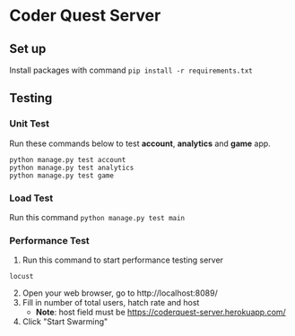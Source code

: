 # Coder Quest Server

## Set up
Install packages with command `pip install -r requirements.txt`

## Testing

### Unit Test
Run these commands below to test **account**, **analytics** and **game** app.
```
python manage.py test account
python manage.py test analytics
python manage.py test game
```

### Load Test
Run this command `python manage.py test main`

### Performance Test
1. Run this command to start performance testing server
```
locust
```
2. Open your web browser, go to http://localhost:8089/
3. Fill in number of total users, hatch rate and host
     - **Note**: host field must be https://coderquest-server.herokuapp.com/
4. Click "Start Swarming"

